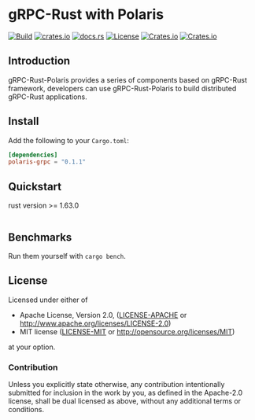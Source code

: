 # gRPC-Rust with Polaris
[![Build](https://github.com/polarismesh/grpc-rust-polaris/workflows/Build/badge.svg)](https://github.com/polarismesh/grpc-rust-polaris/actions?query=workflow%3ABuild)
[![crates.io](https://img.shields.io/crates/v/polaris-grpc.svg)](https://crates.io/crates/polaris-grpc)
[![docs.rs](https://docs.rs/polaris-grpc/badge.svg)](https://docs.rs/polaris-grpc/)
[![License](https://img.shields.io/crates/l/polaris-grpc)](LICENSE-APACHE)
[![Crates.io](https://img.shields.io/crates/v/polaris-grpc)](https://crates.io/crates/polaris-grpc)
[![Crates.io](https://img.shields.io/crates/d/polaris-grpc)](https://crates.io/crates/polaris-grpc)

## Introduction
gRPC-Rust-Polaris provides a series of components based on gRPC-Rust framework, developers can use gRPC-Rust-Polaris to build distributed gRPC-Rust applications.


## Install

Add the following to your `Cargo.toml`:
```toml
[dependencies]
polaris-grpc = "0.1.1"
```

## Quickstart

rust version >= 1.63.0

```rust

```

## Benchmarks


Run them yourself with `cargo bench`.



## License

Licensed under either of

* Apache License, Version 2.0, ([LICENSE-APACHE](LICENSE-APACHE) or http://www.apache.org/licenses/LICENSE-2.0)
* MIT license ([LICENSE-MIT](LICENSE-MIT) or http://opensource.org/licenses/MIT)

at your option.

### Contribution

Unless you explicitly state otherwise, any contribution intentionally submitted for inclusion in the work by you, as defined in the Apache-2.0 license, shall be dual licensed as above, without any additional terms or conditions.